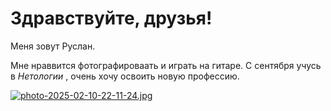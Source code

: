 # Здравствуйте, друзья!

Меня зовут Руслан.

Мне нраввится фотографироваать и играть на гитаре.  С сентября учусь в _Нетологии_ , очень хочу освоить новую профессию. 

[![photo-2025-02-10-22-11-24.jpg](https://i.postimg.cc/44FxqDRP/photo-2025-02-10-22-11-24.jpg)](https://postimg.cc/NLmtrPM2)